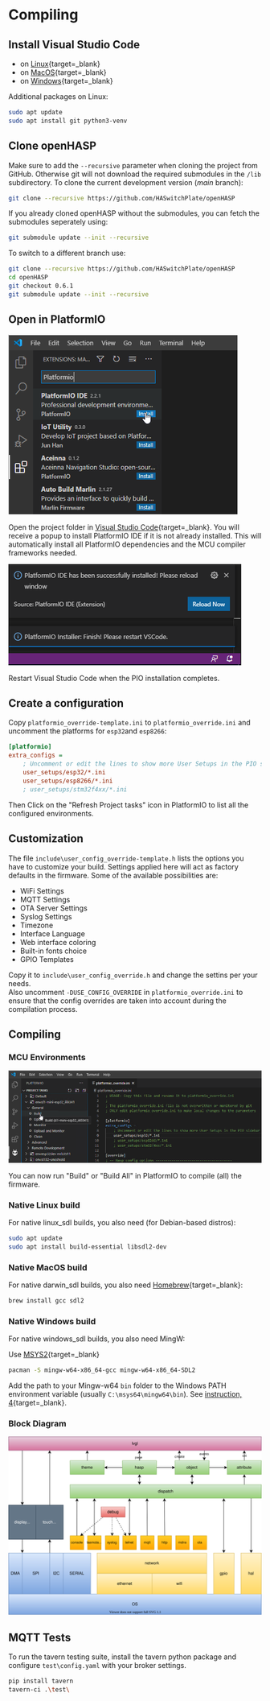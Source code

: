<h1>Compiling</h1>

## Install Visual Studio Code

- on [Linux](https://code.visualstudio.com/docs/setup/linux){target=_blank}
- on [MacOS](https://code.visualstudio.com/docs/setup/mac){target=_blank}
- on [Windows](https://code.visualstudio.com/docs/setup/windows){target=_blank}

Additional packages on Linux:
```bash
sudo apt update
sudo apt install git python3-venv
```

## Clone openHASP

Make sure to add the `--recursive` parameter when cloning the project from GitHub. Otherwise git will not download the required submodules in the `/lib` subdirectory. To clone the current development version (_main_ branch):

```bash
git clone --recursive https://github.com/HASwitchPlate/openHASP
```

If you already cloned openHASP without the submodules, you can fetch the submodules seperately using:

```bash
git submodule update --init --recursive
```

To switch to a different branch use:

```bash
git clone --recursive https://github.com/HASwitchPlate/openHASP
cd openHASP
git checkout 0.6.1
git submodule update --init --recursive
```

## Open in PlatformIO

![Install PIO](assets/images/compiling/install_pio.png)

Open the project folder in [Visual Studio Code](https://code.visualstudio.com){target=_blank}.
You will receive a popup to install PlatformIO IDE if it is not already installed.
This will automatically install all PlatformIO dependencies and the MCU compiler frameworks needed.

![PIO Installed](assets/images/compiling/pio_installed.png)

Restart Visual Studio Code when the PIO installation completes.

## Create a configuration

Copy `platformio_override-template.ini` to `platformio_override.ini` and uncomment the platforms for `esp32`and `esp8266`:

```ini
[platformio]
extra_configs =
	; Uncomment or edit the lines to show more User Setups in the PIO sidebar
    user_setups/esp32/*.ini
    user_setups/esp8266/*.ini
    ; user_setups/stm32f4xx/*.ini
```

Then Click on the "Refresh Project tasks" icon in PlatformIO to list all the configured environments.

## Customization

The file `include\user_config_override-template.h` lists the options you have to customize your build. Settings applied here will act as factory defaults in the firmware. Some of the available possibilities are:

- WiFi Settings
- MQTT Settings
- OTA Server Settings
- Syslog Settings
- Timezone
- Interface Language
- Web interface coloring
- Built-in fonts choice
- GPIO Templates

Copy it to `include\user_config_override.h` and change the settins per your needs.   
Also uncomment `-DUSE_CONFIG_OVERRIDE` in `platformio_override.ini` to ensure that the config overrides are taken into account during the compilation process.

## Compiling

### MCU Environments

![Build All](assets/images/compiling/build_all.png)

You can now run "Build" or "Build All" in PlatformIO to compile (all) the firmware.


### Native Linux build

For native linux_sdl builds, you also need (for Debian-based distros):
```bash
sudo apt update
sudo apt install build-essential libsdl2-dev
```

### Native MacOS build

For native darwin_sdl builds, you also need [Homebrew](https://brew.sh){target=_blank}:

```sh
brew install gcc sdl2
```


### Native Windows build

For native windows_sdl builds, you also need MingW:

Use [MSYS2](https://www.msys2.org/){target=_blank}

```sh
pacman -S mingw-w64-x86_64-gcc mingw-w64-x86_64-SDL2
```

Add the path to your Mingw-w64 `bin` folder to the Windows PATH environment
variable (usually `C:\msys64\mingw64\bin`). See [instruction, 4](https://code.visualstudio.com/docs/cpp/config-mingw#_prerequisites){target=_blank}.

<!--
## Development
-->


### Block Diagram

![Block Diagram](assets/images/block-diagram.svg)

## MQTT Tests

To run the tavern testing suite, install the tavern python package and configure `test\config.yaml` with your broker settings.

```bash
pip install tavern
tavern-ci .\test\
```
